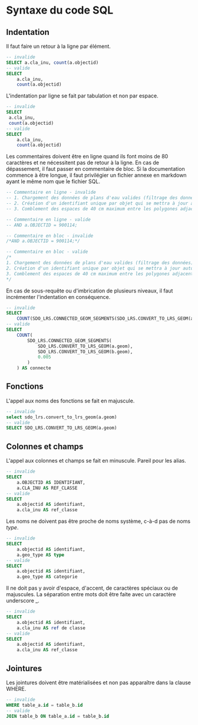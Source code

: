 # Syntaxe du code SQL

## Indentation

Il faut faire un retour à la ligne par élément.

```SQL
-- invalide
SELECT a.cla_inu, count(a.objectid)
-- valide
SELECT 
	a.cla_inu,
	count(a.objectid)
```

L'indentation par ligne se fait par tabulation et non par espace.

```SQL
-- invalide
SELECT 
 a.cla_inu,
 count(a.objectid)
-- valide
SELECT 
	a.cla_inu,
	count(a.objectid)
```

Les commentaires doivent être en ligne quand ils font moins de 80 caractères et ne nécessitent pas de retour à la ligne. En cas de dépassement, il faut passer en commentaire de bloc. Si la documentation commence à être longue, il faut privilégier un fichier annexe en markdown ayant le même nom que le fichier SQL.

```SQL
-- Commentaire en ligne - invalide
-- 1. Chargement des données de plans d'eau valides (filtrage des données);
-- 2. Création d'un identifiant unique par objet qui se mettra à jour automatiquement en cas d'insertion ou de modification d'objet ;
-- 3. Comblement des espaces de 40 cm maximum entre les polygones adjacents ;

-- Commentaire en ligne - valide
-- AND a.OBJECTID = 900114;

-- Commentaire en bloc - invalide
/*AND a.OBJECTID = 900114;*/

-- Commentaire en bloc - valide
/*
1. Chargement des données de plans d'eau valides (filtrage des données);
2. Création d'un identifiant unique par objet qui se mettra à jour automatiquement en cas d'insertion ou de modification d'objet ;
3. Comblement des espaces de 40 cm maximum entre les polygones adjacents ;
*/
```

En cas de sous-requête ou d'imbrication de plusieurs niveaux, il faut incrémenter l'indentation en conséquence.
```SQL
-- invalide
SELECT
	COUNT(SDO_LRS.CONNECTED_GEOM_SEGMENTS(SDO_LRS.CONVERT_TO_LRS_GEOM(a.geom), SDO_LRS.CONVERT_TO_LRS_GEOM(b.geom), 0.005)) AS connecte
-- valide
SELECT
	COUNT(
		SDO_LRS.CONNECTED_GEOM_SEGMENTS(
			SDO_LRS.CONVERT_TO_LRS_GEOM(a.geom),
			SDO_LRS.CONVERT_TO_LRS_GEOM(b.geom), 
			0.005
		)
	) AS connecte
```

## Fonctions

L'appel aux noms des fonctions se fait en majuscule.
```SQL
-- invalide
select sdo_lrs.convert_to_lrs_geom(a.geom)
-- valide
SELECT SDO_LRS.CONVERT_TO_LRS_GEOM(a.geom)
```

## Colonnes et champs

L'appel aux colonnes et champs se fait en minuscule. Pareil pour les alias.

```SQL
-- invalide
SELECT
	a.OBJECTID AS IDENTIFIANT,
	a.CLA_INU AS REF_CLASSE
-- valide
SELECT
	a.objectid AS identifiant,
	a.cla_inu AS ref_classe
```

Les noms ne doivent pas être proche de noms système, c-à-d pas de noms *type*.
```SQL
-- invalide
SELECT
	a.objectid AS identifiant,
	a.geo_type AS type
-- valide
SELECT
	a.objectid AS identifiant,
	a.geo_type AS categorie
```
Il ne doit pas y avoir d'espace, d'accent, de caractères spéciaux ou de majuscules.
La séparation entre mots doit être faite avec un caractère underscore _.

```SQL
-- invalide
SELECT
	a.objectid AS identifiant,
	a.cla_inu AS ref de classe
-- valide
SELECT
	a.objectid AS identifiant,
	a.cla_inu AS ref_classe
```

## Jointures

Les jointures doivent être matérialisées et non pas apparaître dans la clause WHERE.

```SQL
-- invalide
WHERE table_a.id = table_b.id
-- valide
JOIN table_b ON table_a.id = table_b.id
```



